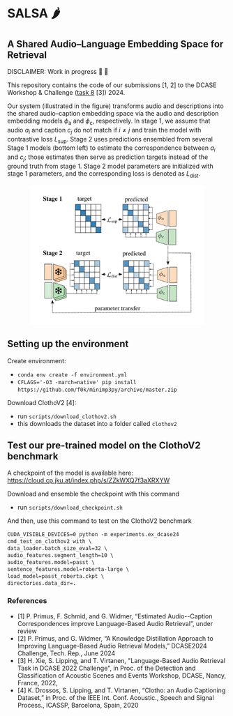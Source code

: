 # SALSA :hot_pepper:
## A Shared Audio–Language Embedding Space for Retrieval



DISCLAIMER: Work in progress :construction_worker: :nut_and_bolt:

This repository contains the code of our submissions [1, 2] to the DCASE Workshop & Challenge ([task 8](https://dcase.community/challenge2024/task-language-based-audio-retrieval) [3]) 2024.

Our system (illustrated in the figure) transforms audio and descriptions into the shared audio–caption embedding space via the audio and description embedding models $\phi_\mathrm{a}$ and $\phi_\mathrm{c}$, respectively. 
In stage 1, we assume that audio $a_i$ and caption $c_j$ do not match if $i \neq j$ and train the model with contrastive loss $L_{\textrm{sup}}$.
Stage 2 uses predictions ensembled from several Stage 1 models (bottom left) to estimate the correspondence between $a_i$ and $c_j$; those estimates then serve as prediction targets instead of the ground truth from stage 1. 
Stage 2 model parameters are initialized with stage 1 parameters, and the corresponding loss is denoted as $L_{\mathrm{dist}}$.

<p align="center">
<img src="figure.png" alt="system illustration" width="400"/>
</p>

## Setting up the environment

Create environment:
- `conda env create -f environment.yml`
- `CFLAGS='-O3 -march=native' pip install https://github.com/f0k/minimp3py/archive/master.zip`

Download ClothoV2 [4]:
- run `scripts/download_clothov2.sh`
- this downloads the dataset into a folder called `clothov2`

## Test our pre-trained model on the ClothoV2 benchmark

A checkpoint of the model is available here: 
https://cloud.cp.jku.at/index.php/s/ZZkWXQ7f3aXRXYW

Download and ensemble the checkpoint with this command
- run `scripts/download_checkpoint.sh`

And then, use this command to test on the ClothoV2 benchmark
```
CUDA_VISIBLE_DEVICES=0 python -m experiments.ex_dcase24 cmd_test_on_clothov2 with \
data_loader.batch_size_eval=32 \
audio_features.segment_length=10 \
audio_features.model=passt \
sentence_features.model=roberta-large \
load_model=passt_roberta.ckpt \
directories.data_dir=.
```

### References
- [1] P. Primus, F. Schmid, and G. Widmer, “Estimated Audio--Caption Correspondences improve Language-Based Audio Retrieval”, under review
- [2] P. Primus, and G. Widmer, “A Knowledge Distillation Approach to Improving Language-Based Audio Retrieval Models,” DCASE2024 Challenge, Tech. Rep., June 2024
- [3] H. Xie, S. Lipping, and T. Virtanen, "Language-Based Audio Retrieval Task in DCASE 2022 Challenge", in Proc. of the Detection and Classification of Acoustic Scenes and Events Workshop, DCASE, Nancy, France, 2022,
- [4] K. Drossos, S. Lipping, and T. Virtanen, “Clotho: an Audio Captioning Dataset,” in Proc. of the IEEE Int. Conf. Acoustic., Speech and Signal Process., ICASSP, Barcelona, Spain, 2020

